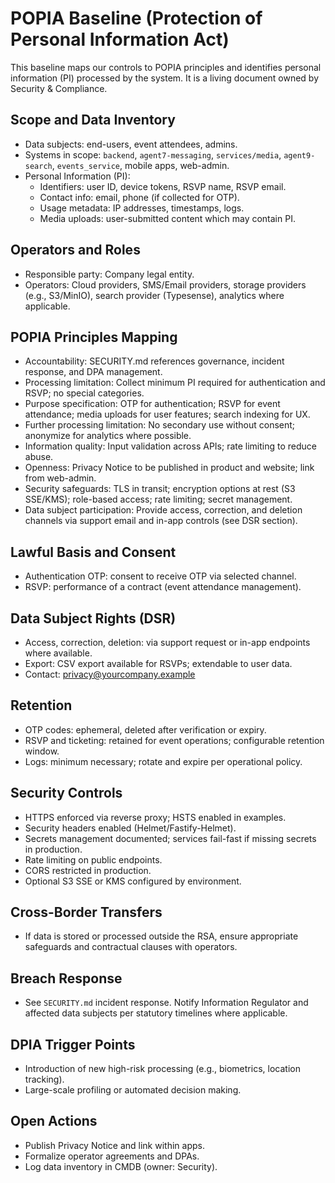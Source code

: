 # POPIA Baseline (Protection of Personal Information Act)

This baseline maps our controls to POPIA principles and identifies personal information (PI) processed by the system. It is a living document owned by Security & Compliance.

## Scope and Data Inventory
- Data subjects: end-users, event attendees, admins.
- Systems in scope: `backend`, `agent7-messaging`, `services/media`, `agent9-search`, `events_service`, mobile apps, web-admin.
- Personal Information (PI):
  - Identifiers: user ID, device tokens, RSVP name, RSVP email.
  - Contact info: email, phone (if collected for OTP).
  - Usage metadata: IP addresses, timestamps, logs.
  - Media uploads: user-submitted content which may contain PI.

## Operators and Roles
- Responsible party: Company legal entity.
- Operators: Cloud providers, SMS/Email providers, storage providers (e.g., S3/MinIO), search provider (Typesense), analytics where applicable.

## POPIA Principles Mapping
- Accountability: SECURITY.md references governance, incident response, and DPA management.
- Processing limitation: Collect minimum PI required for authentication and RSVP; no special categories.
- Purpose specification: OTP for authentication; RSVP for event attendance; media uploads for user features; search indexing for UX.
- Further processing limitation: No secondary use without consent; anonymize for analytics where possible.
- Information quality: Input validation across APIs; rate limiting to reduce abuse.
- Openness: Privacy Notice to be published in product and website; link from web-admin.
- Security safeguards: TLS in transit; encryption options at rest (S3 SSE/KMS); role-based access; rate limiting; secret management.
- Data subject participation: Provide access, correction, and deletion channels via support email and in-app controls (see DSR section).

## Lawful Basis and Consent
- Authentication OTP: consent to receive OTP via selected channel.
- RSVP: performance of a contract (event attendance management).

## Data Subject Rights (DSR)
- Access, correction, deletion: via support request or in-app endpoints where available.
- Export: CSV export available for RSVPs; extendable to user data.
- Contact: privacy@yourcompany.example

## Retention
- OTP codes: ephemeral, deleted after verification or expiry.
- RSVP and ticketing: retained for event operations; configurable retention window.
- Logs: minimum necessary; rotate and expire per operational policy.

## Security Controls
- HTTPS enforced via reverse proxy; HSTS enabled in examples.
- Security headers enabled (Helmet/Fastify-Helmet).
- Secrets management documented; services fail-fast if missing secrets in production.
- Rate limiting on public endpoints.
- CORS restricted in production.
- Optional S3 SSE or KMS configured by environment.

## Cross-Border Transfers
- If data is stored or processed outside the RSA, ensure appropriate safeguards and contractual clauses with operators.

## Breach Response
- See `SECURITY.md` incident response. Notify Information Regulator and affected data subjects per statutory timelines where applicable.

## DPIA Trigger Points
- Introduction of new high-risk processing (e.g., biometrics, location tracking).
- Large-scale profiling or automated decision making.

## Open Actions
- Publish Privacy Notice and link within apps.
- Formalize operator agreements and DPAs.
- Log data inventory in CMDB (owner: Security).